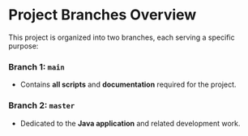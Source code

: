 # Project Branches Overview

This project is organized into two branches, each serving a specific purpose:

### **Branch 1: `main`**
- Contains **all scripts** and **documentation** required for the project.

### **Branch 2: `master`**
- Dedicated to the **Java application** and related development work.

